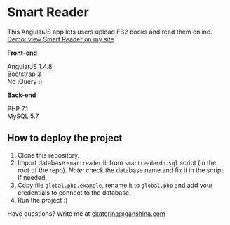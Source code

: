 # Smart Reader
This AngularJS app lets users upload FB2 books and read them online. 
[Demo: view Smart Reader on my site](http://ganshina.com/smart-reader/) 

**Front-end**  

AngularJS 1.4.8  
Bootstrap 3  
No jQuery :) 

**Back-end**  

PHP 7.1  
MySQL 5.7  

## How to deploy the project 

1. Clone this repository. 
1. Import database `smartreaderdb` from `smartreaderdb.sql` script (in the root of the repo). _Note:_ check the database name and fix it in the script if needed.
1. Copy file `global.php.example`, rename it to `global.php` and add your credentials to connect to the database. 
1. Run the project :) 

Have questions? Write me at ekaterina@ganshina.com 
